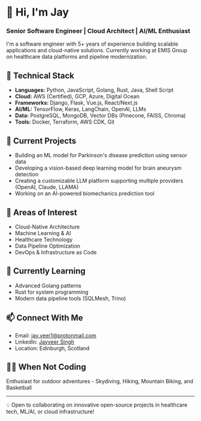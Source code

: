 # 👋 Hi, I'm Jay

### Senior Software Engineer | Cloud Architect | AI/ML Enthusiast

I'm a software engineer with 5+ years of experience building scalable applications and cloud-native solutions. Currently working at EMIS Group on healthcare data platforms and pipeline modernization.

## 🔧 Technical Stack
- **Languages:** Python, JavaScript, Golang, Rust, Java, Shell Script
- **Cloud:** AWS (Certified), GCP, Azure, Digital Ocean
- **Frameworks:** Django, Flask, Vue.js, React/Next.js
- **AI/ML:** TensorFlow, Keras, LangChain, OpenAI, LLMs
- **Data:** PostgreSQL, MongoDB, Vector DBs (Pinecone, FAISS, Chroma)
- **Tools:** Docker, Terraform, AWS CDK, Git

## 🚀 Current Projects
- Building an ML model for Parkinson's disease prediction using sensor data
- Developing a vision-based deep learning model for brain aneurysm detection
- Creating a customizable LLM platform supporting multiple providers (OpenAI, Claude, LLAMA)
- Working on an AI-powered biomechanics prediction tool

## 🎯 Areas of Interest
- Cloud-Native Architecture
- Machine Learning & AI
- Healthcare Technology
- Data Pipeline Optimization
- DevOps & Infrastructure as Code

## 🌱 Currently Learning
- Advanced Golang patterns
- Rust for system programming
- Modern data pipeline tools (SQLMesh, Trino)

## 📫 Connect With Me
- Email: jay.veer1@protonmail.com
- LinkedIn: [Jayveer Singh](https://www.linkedin.com/in/jayveer-singh-5400/)
- Location: Edinburgh, Scotland

## 🏃‍♂️ When Not Coding
Enthusiast for outdoor adventures - Skydiving, Hiking, Mountain Biking, and Basketball

---
💡 Open to collaborating on innovative open-source projects in healthcare tech, ML/AI, or cloud infrastructure!

<!---
jayhere1/jayhere1 is a ✨ special ✨ repository because its `README.md` (this file) appears on your GitHub profile.
You can click the Preview link to take a look at your changes.
--->

